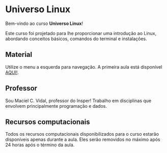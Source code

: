 # Universo Linux

Bem-vindo ao curso **Universo Linux**!

Este curso foi projetado para lhe proporcionar uma introdução ao Linux, abordando conceitos básicos, comandos do terminal e instalações.

## Material

Utilize o menu a esquerda para navegação. A primeira aula está disponível [AQUI!](modules/01-intro/intro.md).

## Professor

Sou Maciel C. Vidal, professor do Insper! Trabalho em disciplinas que envolvem principalmente programação e dados.

## Recursos computacionais

Todos os recursos computacionais disponibilizados para o curso estarão disponíveis apenas durante a aula. Eles serão removidos no máximo após 24 horas após o término da aula.